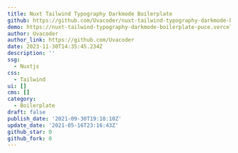 ```yaml
---
title: Nuxt Tailwind Typography Darkmode Boilerplate
github: https://github.com/Uvacoder/nuxt-tailwind-typography-darkmode-boilerplate
demo: https://nuxt-tailwind-typography-darkmode-boilerplate-puce.vercel.app/
author: Uvacoder
author_link: https://github.com/Uvacoder
date: 2023-11-30T14:35:45.234Z
description: ''
ssg:
  - Nuxtjs
css:
  - Tailwind
ui: []
cms: []
category:
  - Boilerplate
draft: false
publish_date: '2021-09-30T19:18:10Z'
update_date: '2021-05-16T23:16:43Z'
github_star: 0
github_fork: 0
---
```

